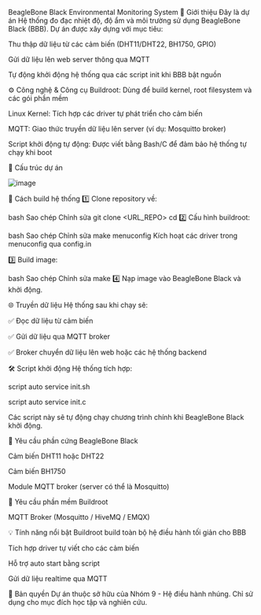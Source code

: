 BeagleBone Black Environmental Monitoring System
🌱 Giới thiệu
Đây là dự án Hệ thống đo đạc nhiệt độ, độ ẩm và môi trường sử dụng BeagleBone Black (BBB). Dự án được xây dựng với mục tiêu:

Thu thập dữ liệu từ các cảm biến (DHT11/DHT22, BH1750, GPIO)

Gửi dữ liệu lên web server thông qua MQTT

Tự động khởi động hệ thống qua các script init khi BBB bật nguồn

⚙️ Công nghệ & Công cụ
Buildroot: Dùng để build kernel, root filesystem và các gói phần mềm

Linux Kernel: Tích hợp các driver tự phát triển cho cảm biến

MQTT: Giao thức truyền dữ liệu lên server (ví dụ: Mosquitto broker)

Script khởi động tự động: Được viết bằng Bash/C để đảm bảo hệ thống tự chạy khi boot

📂 Cấu trúc dự án



![image](https://github.com/user-attachments/assets/4b229ba9-faa6-43ee-ac97-52a5082c0d46)


🚀 Cách build hệ thống
1️⃣ Clone repository về:

bash
Sao chép
Chỉnh sửa
git clone <URL_REPO>
cd <REPO>
2️⃣ Cấu hình buildroot:

bash
Sao chép
Chỉnh sửa
make menuconfig
Kích hoạt các driver trong menuconfig qua config.in

3️⃣ Build image:

bash
Sao chép
Chỉnh sửa
make
4️⃣ Nạp image vào BeagleBone Black và khởi động.

🌐 Truyền dữ liệu
Hệ thống sau khi chạy sẽ:

✅ Đọc dữ liệu từ cảm biến

✅ Gửi dữ liệu qua MQTT broker

✅ Broker chuyển dữ liệu lên web hoặc các hệ thống backend

🛠 Script khởi động
Hệ thống tích hợp:

script auto service init.sh

script auto service init.c

Các script này sẽ tự động chạy chương trình chính khi BeagleBone Black khởi động.

📌 Yêu cầu phần cứng
BeagleBone Black

Cảm biến DHT11 hoặc DHT22

Cảm biến BH1750

Module MQTT broker (server có thể là Mosquitto)

📌 Yêu cầu phần mềm
Buildroot

MQTT Broker (Mosquitto / HiveMQ / EMQX)

💡 Tính năng nổi bật
Buildroot build toàn bộ hệ điều hành tối giản cho BBB

Tích hợp driver tự viết cho các cảm biến

Hỗ trợ auto start bằng script

Gửi dữ liệu realtime qua MQTT

📄 Bản quyền
Dự án thuộc sở hữu của Nhóm 9 - Hệ điều hành nhúng. Chỉ sử dụng cho mục đích học tập và nghiên cứu.
